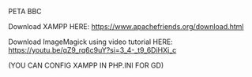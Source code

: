 PETA BBC

Download XAMPP HERE:
https://www.apachefriends.org/download.html

Download ImageMagick using video tutorial HERE:
https://youtu.be/qZ9_rq6c9uY?si=3_4-_t9_6DiHXj_c

(YOU CAN CONFIG XAMPP IN PHP.INI FOR GD)
